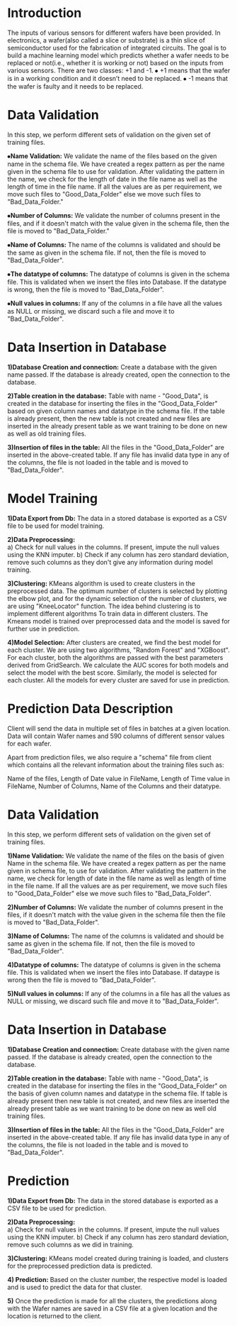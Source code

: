 # Introduction

The inputs of various sensors for different wafers have been provided. In electronics, a wafer(also called a slice or substrate) is a thin slice of semiconductor used for the fabrication of integrated circuits. The goal is to build a machine learning model which predicts whether a wafer needs to be replaced or not(i.e., whether it is working or not) based on the inputs from various sensors. There are two classes: +1 and -1. 
⦁ +1 means that the wafer is in a working condition and it doesn’t need to be replaced.
⦁ -1 means that the wafer is faulty and it needs to be replaced.

# Data Validation 

In this step, we perform different sets of validation on the given set of training files. 

⦁**Name Validation:** We validate the name of the files based on the given name in the schema file. We have created a regex pattern as per the name given in the schema file to use for validation. After validating the pattern in the name, we check for the length of date in the file name as well as the length of time in the file name. If all the values are as per requirement, we move such files to "Good_Data_Folder" else we move such files to "Bad_Data_Folder."

⦁**Number of Columns:** We validate the number of columns present in the files, and if it doesn't match with the value given in the schema file, then the file is moved to "Bad_Data_Folder."

⦁**Name of Columns:** The name of the columns is validated and should be the same as given in the schema file. If not, then the file is moved to "Bad_Data_Folder".

⦁**The datatype of columns:** The datatype of columns is given in the schema file. This is validated when we insert the files into Database. If the datatype is wrong, then the file is moved to "Bad_Data_Folder".

⦁**Null values in columns:** If any of the columns in a file have all the values as NULL or missing, we discard such a file and move it to "Bad_Data_Folder".

# Data Insertion in Database
 
**1)Database Creation and connection:** Create a database with the given name passed. If the database is already created, open the connection to the database.

**2)Table creation in the database:** Table with name - "Good_Data", is created in the database for inserting the files in the "Good_Data_Folder" based on given column names and datatype in the schema file. If the table is already present, then the new table is not created and new files are inserted in the already present table as we want training to be done on new as well as old training files.

**3)Insertion of files in the table:** All the files in the "Good_Data_Folder" are inserted in the above-created table. If any file has invalid data type in any of the columns, the file is not loaded in the table and is moved to "Bad_Data_Folder".

# Model Training 

**1)Data Export from Db:** The data in a stored database is exported as a CSV file to be used for model training.

**2)Data Preprocessing:**   
   a) Check for null values in the columns. If present, impute the null values using the KNN imputer.
   b) Check if any column has zero standard deviation, remove such columns as they don't give any information during model training.

**3)Clustering:** KMeans algorithm is used to create clusters in the preprocessed data. The optimum number of clusters is selected by plotting the elbow plot, and for the dynamic selection of the number of clusters, we are using "KneeLocator" function. The idea behind clustering is to implement different algorithms
   To train data in different clusters. The Kmeans model is trained over preprocessed data and the model is saved for further use in prediction.

**4)Model Selection:** After clusters are created, we find the best model for each cluster. We are using two algorithms, "Random Forest" and "XGBoost". For each cluster, both the algorithms are passed with the best parameters derived from GridSearch. We calculate the AUC scores for both models and select the model with the best score. Similarly, the model is selected for each cluster. All the models for every cluster are saved for use in prediction.

# Prediction Data Description

Client will send the data in multiple set of files in batches at a given location. Data will contain Wafer names and 590 columns of different sensor values for each wafer. 

Apart from prediction files, we also require a "schema" file from client which contains all the relevant information about the training files such as:

Name of the files, Length of Date value in FileName, Length of Time value in FileName, Number of Columns, Name of the Columns and their datatype.

#  Data Validation  
In this step, we perform different sets of validation on the given set of training files.

**1)Name Validation:** We validate the name of the files on the basis of given Name in the schema file. We have created a regex pattern as per the name given in schema file, to use for validation. After validating the pattern in the name, we check for length of date in the file name as well as length of time in the file name. If all the values are as per requirement, we move such files to "Good_Data_Folder" else we move such files to "Bad_Data_Folder". 

**2)Number of Columns:** We validate the number of columns present in the files, if it doesn't match with the value given in the schema file then the file is moved to "Bad_Data_Folder". 

**3)Name of Columns:** The name of the columns is validated and should be same as given in the schema file. If not, then the file is moved to "Bad_Data_Folder". 

**4)Datatype of columns:** The datatype of columns is given in the schema file. This is validated when we insert the files into Database. If dataype is wrong then the file is moved to "Bad_Data_Folder". 

**5)Null values in columns:** If any of the columns in a file has all the values as NULL or missing, we discard such file and move it to "Bad_Data_Folder".  

# Data Insertion in Database

**1)Database Creation and connection:** Create database with the given name passed. If the database is already created, open the connection to the database. 

**2)Table creation in the database:** Table with name - "Good_Data", is created in the database for inserting the files in the "Good_Data_Folder" on the basis of given column names and datatype in the schema file. If table is already present then new table is not created, and new files are inserted the already present table as we want training to be done on new as well old training files.

**3)Insertion of files in the table:** All the files in the "Good_Data_Folder" are inserted in the above-created table. If any file has invalid data type in any of the columns, the file is not loaded in the table and is moved to "Bad_Data_Folder".

# Prediction 

**1)Data Export from Db:** The data in the stored database is exported as a CSV file to be used for prediction.

**2)Data Preprocessing:**   
   a) Check for null values in the columns. If present, impute the null values using the KNN imputer.
   b) Check if any column has zero standard deviation, remove such columns as we did in training.

**3)Clustering:** KMeans model created during training is loaded, and clusters for the preprocessed prediction data is predicted.

**4) Prediction:** Based on the cluster number, the respective model is loaded and is used to predict the data for that cluster.

**5)** Once the prediction is made for all the clusters, the predictions along with the Wafer names are saved in a CSV file at a given location and the location is returned to the client.
